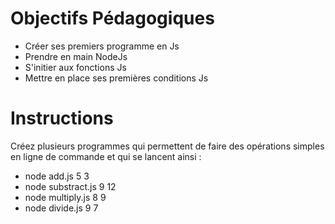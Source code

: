 # Objectifs Pédagogiques
* Créer ses premiers programme en Js
* Prendre en main NodeJs
* S'initier aux fonctions Js
* Mettre en place ses premières conditions Js

# Instructions 
Créez plusieurs programmes qui permettent de faire des opérations simples en ligne de commande et qui se lancent ainsi :
- node add.js 5 3
- node substract.js 9 12
- node multiply.js 8 9
- node divide.js 9 7
